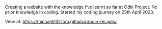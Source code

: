 Creating a website with the knowledge i've learnt so far at Odin Project. No prior knowledge in coding. Started my coding journey on 25th April 2023.


View at: https://michael2021om.github.io/odin-recipes/
